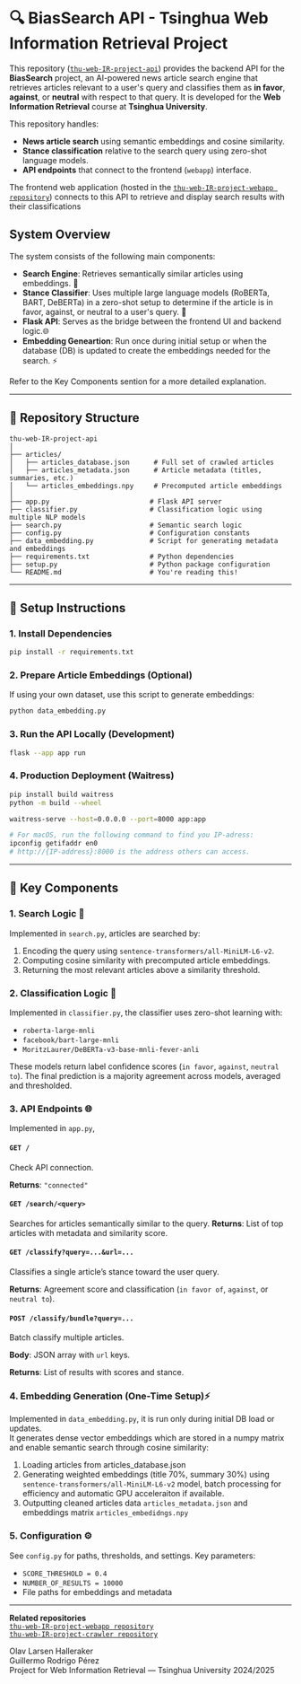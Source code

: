 # 🔍 BiasSearch API - Tsinghua Web Information Retrieval Project

This repository ([`thu-web-IR-project-api`](https://github.com/olavhalleraker/thu-web-IR-project-api)) provides the backend API for the **BiasSearch** project, an AI-powered news article search engine that retrieves articles relevant to a user's query and classifies them as **in favor**, **against**, or **neutral** with respect to that query. It is developed for the **Web Information Retrieval** course at **Tsinghua University**.

This repository handles:

- **News article search** using semantic embeddings and cosine similarity.
- **Stance classification** relative to the search query using zero-shot language models.
- **API endpoints** that connect to the frontend (`webapp`) interface.

The frontend web application (hosted in the [`thu-web-IR-project-webapp repository`](https://github.com/olavhalleraker/thu-web-IR-project-webapp)) connects to this API to retrieve and display search results with their classifications


## System Overview

The system consists of the following main components:

- **Search Engine**: Retrieves semantically similar articles using embeddings. 🔎
- **Stance Classifier**: Uses multiple large language models (RoBERTa, BART, DeBERTa) in a zero-shot setup to determine if the article is in favor, against, or neutral to a user's query. 🧠
- **Flask API**: Serves as the bridge between the frontend UI and backend logic.🌐
- **Embedding Geneartion**: Run once during initial setup or when the database (DB) is updated to create the embeddings needed for the search. ⚡

Refer to the Key Components sention for a more detailed explanation.

---

## 📁 Repository Structure


```
thu-web-IR-project-api
│
├── articles/
│   ├── articles_database.json      # Full set of crawled articles
│   ├── articles_metadata.json      # Article metadata (titles, summaries, etc.)
│   └── articles_embeddings.npy     # Precomputed article embeddings
│
├── app.py                         # Flask API server
├── classifier.py                  # Classification logic using multiple NLP models
├── search.py                      # Semantic search logic
├── config.py                      # Configuration constants
├── data_embedding.py              # Script for generating metadata and embeddings
├── requirements.txt               # Python dependencies
├── setup.py                       # Python package configuration
└── README.md                      # You're reading this!
```
---

## 🔧 Setup Instructions

### 1. Install Dependencies

```bash
pip install -r requirements.txt
```

### 2. Prepare Article Embeddings (Optional)
If using your own dataset, use this script to generate embeddings:
```bash
python data_embedding.py
```

### 3. Run the API Locally (Development)
```bash
flask --app app run
```

### 4. Production Deployment (Waitress)
```bash
pip install build waitress
python -m build --wheel

waitress-serve --host=0.0.0.0 --port=8000 app:app

# For macOS, run the following command to find you IP-adress:
ipconfig getifaddr en0
# http://{IP-address}:8000 is the address others can access.
```
---

## 🔑 Key Components


### 1. Search Logic 🔎 
Implemented in `search.py`, articles are searched by:

1. Encoding the query using `sentence-transformers/all-MiniLM-L6-v2`.
2. Computing cosine similarity with precomputed article embeddings.
3. Returning the most relevant articles above a similarity threshold.

### 2. Classification Logic 🧠
Implemented in `classifier.py`, the classifier uses zero-shot learning with:

- `roberta-large-mnli`
- `facebook/bart-large-mnli`
- `MoritzLaurer/DeBERTa-v3-base-mnli-fever-anli`

These models return label confidence scores (`in favor`, `against`, `neutral to`). The final prediction is a majority agreement across models, averaged and thresholded.


### 3. API Endpoints 🌐

Implemented in `app.py`,

#### `GET /`
Check API connection.

**Returns**: `"connected"`

#### `GET /search/<query>`
Searches for articles semantically similar to the query.
**Returns**: List of top articles with metadata and similarity score.

#### `GET /classify?query=...&url=...`
Classifies a single article’s stance toward the user query.

**Returns**: Agreement score and classification (`in favor of`, `against`, or `neutral to`).

#### `POST /classify/bundle?query=...`
Batch classify multiple articles.

**Body**: JSON array with `url` keys.

**Returns**: List of results with scores and stance.

### 4. Embedding Generation (One-Time Setup)⚡  
Implemented in `data_embedding.py`, it is run only during initial DB load or updates.   
It generates dense vector embeddings which are stored in a numpy matrix and enable semantic search through cosine similarity:

1. Loading articles from articles_database.json
2. Generating weighted embeddings (title 70%, summary 30%) using `sentence-transformers/all-MiniLM-L6-v2` model, batch processing for efficiency and automatic GPU acceleraiton if available.
3. Outputting cleaned articles data `articles_metadata.json` and embeddings matrix `articles_embedidngs.npy` 

### 5. Configuration ⚙️
See `config.py` for paths, thresholds, and settings. Key parameters:

- `SCORE_THRESHOLD = 0.4`
- `NUMBER_OF_RESULTS = 10000`
- File paths for embeddings and metadata

---
**Related repositories**  
[`thu-web-IR-project-webapp repository`](https://github.com/olavhalleraker/thu-web-IR-project-webapp)   
[`thu-web-IR-project-crawler repository`](https://github.com/olavhalleraker/thu-web-IR-project-crawler)

Olav Larsen Halleraker  
Guillermo Rodrigo Pérez  
Project for Web Information Retrieval — Tsinghua University 2024/2025